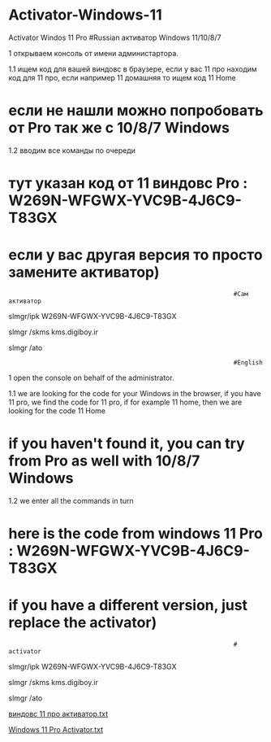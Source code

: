 # Activator-Windows-11

Activator Windos 11 Pro
                                                                  #Russian
активатор Windows 11/10/8/7


1 открываем консоль от имени администартора.

1.1 ищем код для вашей виндовс в браузере, если у вас 11 про находим код для 11 про, если например 11 домашняя то ищем код 11 Home

# если не нашли можно попробовать от Pro так же с 10/8/7 Windows

1.2 вводим все команды по очереди 

# тут указан код от 11 виндовс Pro : W269N-WFGWX-YVC9B-4J6C9-T83GX                                                    

# если у вас другая версия то просто замените активатор)                   
                                                                  #Сам активатор 

slmgr/ipk W269N-WFGWX-YVC9B-4J6C9-T83GX


slmgr /skms kms.digiboy.ir


slmgr /ato

                                                                  #English

1 open the console on behalf of the administrator.

1.1 we are looking for the code for your Windows in the browser, if you have 11 pro, we find the code for 11 pro, if for example 11 home, then we are looking for the code 11 Home

# if you haven't found it, you can try from Pro as well with 10/8/7 Windows

1.2 we enter all the commands in turn 

# here is the code from windows 11 Pro : W269N-WFGWX-YVC9B-4J6C9-T83GX 

# if you have a different version, just replace the activator)


                                                                  # activator

slmgr/ipk W269N-WFGWX-YVC9B-4J6C9-T83GX


slmgr /skms kms.digiboy.ir


slmgr /ato

[виндовс 11 про активатор.txt](https://github.com/CrayQWDE/Activator-Windows-11/files/10368427/11.txt)

[Windows 11 Pro Activator.txt](https://github.com/CrayQWDE/Activator-Windows-11/files/10368428/Windows.11.Pro.Activator.txt)
